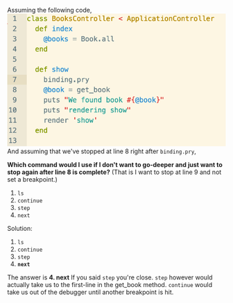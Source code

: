 Assuming the following code,
![code](../assets/quiz5a.png)
And assuming that we've stopped at line 8 right after `binding.pry`,

**Which command would I use if I don't want to go-deeper and just want to stop again after line 8 is complete?**
(That is I want to stop at line 9 and not set a breakpoint.)

1. `ls`
2. `continue`
3. `step`
4. `next`














































Solution:

1. `ls`
2. `continue`
3. `step`
4. **`next`**


The answer is **4. next**
If you said `step` you're close.  `step` however would actually take us to the first-line in the get_book method.
`continue` would take us out of the debugger until another breakpoint is hit.
